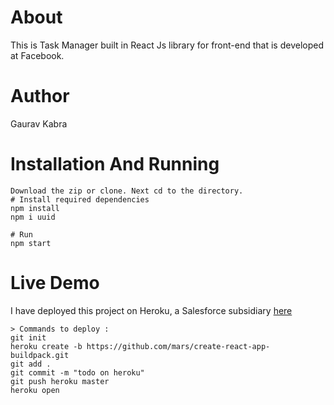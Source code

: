 # About
This is Task Manager built in React Js library for front-end that is developed at Facebook.

# Author
Gaurav Kabra

# Installation And Running

```
Download the zip or clone. Next cd to the directory.
# Install required dependencies
npm install
npm i uuid

# Run
npm start
```

# Live Demo

I have deployed this project on Heroku, a Salesforce subsidiary [here](https://radiant-mountain-61498.herokuapp.com/)
```
> Commands to deploy :
git init
heroku create -b https://github.com/mars/create-react-app-buildpack.git
git add .
git commit -m "todo on heroku"
git push heroku master
heroku open
```
